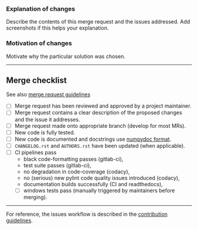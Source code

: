 ### Explanation of changes

Describe the contents of this merge request and the issues addressed.
Add screenshots if this helps your explanation.

### Motivation of changes

Motivate why the particular solution was chosen.

--------------------

## Merge checklist
See also [merge request guidelines](https://quantify-quantify-core.readthedocs-hosted.com/en/latest/contributing.html#merge-request-guidelines)

- [ ] Merge request has been reviewed and approved by a project maintainer.
- [ ] Merge request contains a clear description of the proposed changes and the issue it addresses.
- [ ] Merge request made onto appropriate branch (develop for most MRs).
- [ ] New code is fully tested.
- [ ] New code is documented and docstrings use [numpydoc format](https://numpydoc.readthedocs.io/en/latest/format.html).
- [ ] `CHANGELOG.rst` and `AUTHORS.rst` have been updated (when applicable).
- [ ] CI pipelines pass
    - black code-formatting passes (gitlab-ci),
    - test suite passes (gitlab-ci),
    - no degradation in code-coverage (codacy),
    - no (serious) new pylint code quality issues introduced (codacy),
    - documentation builds successfully (CI and readthedocs),
    - [ ] windows tests pass (manually triggered by maintainers before merging).

---

For reference, the issues workflow is described in the [contribution guidelines](https://quantify-quantify-core.readthedocs-hosted.com/en/develop/contributing.html#merge-requests-workflow).
